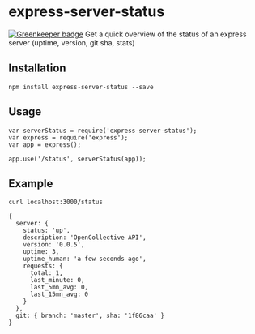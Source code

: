 # express-server-status

[![Greenkeeper badge](https://badges.greenkeeper.io/opencollective/express-server-status.svg)](https://greenkeeper.io/)
Get a quick overview of the status of an express server (uptime, version, git sha, stats)

## Installation

    npm install express-server-status --save
    
## Usage

    var serverStatus = require('express-server-status');
    var express = require('express');
    var app = express();
    
    app.use('/status', serverStatus(app));
    
## Example
 
`curl localhost:3000/status`


    { 
      server: { 
        status: 'up',
        description: 'OpenCollective API',
        version: '0.0.5',
        uptime: 3,
        uptime_human: 'a few seconds ago',
        requests: { 
          total: 1, 
          last_minute: 0, 
          last_5mn_avg: 0, 
          last_15mn_avg: 0 
        } 
      },
      git: { branch: 'master', sha: '1f86caa' } 
    }